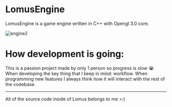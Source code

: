 # LomusEngine

LomusEngine is a game engine written in C++ with Opengl 3.0 core.



![engine2](https://github.com/thatalloguy/LomusEngine/assets/51132972/2fb16eff-d867-4da2-a6e8-99ca805c29e8)


# How development is going:
This is a passion project made by only 1 person so progress is slow 😭
When developing the key thing that I keep in mind: workflow.
When programming new features I always think how it will interact with the rest of the codebase.

__________________________________________________________
All of the source code inside of Lomus belongs to me >:)
